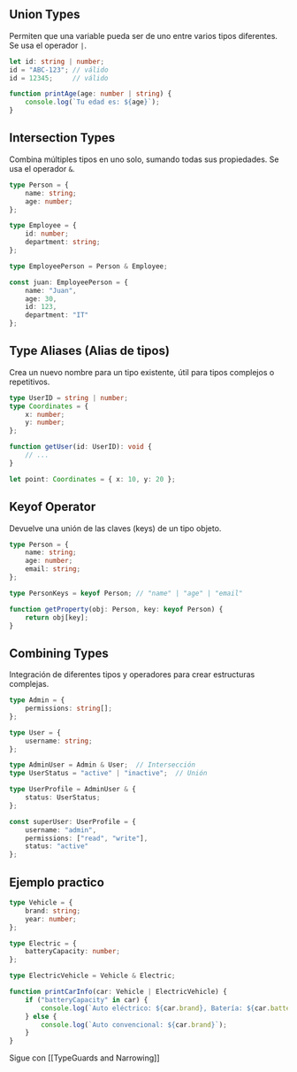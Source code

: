 
## Union Types
Permiten que una variable pueda ser de uno entre varios tipos diferentes. Se usa el operador `|`.

```ts
let id: string | number;
id = "ABC-123"; // válido
id = 12345;     // válido

function printAge(age: number | string) {
    console.log(`Tu edad es: ${age}`);
}
```

## Intersection Types
Combina múltiples tipos en uno solo, sumando todas sus propiedades. Se usa el operador `&`.

```ts
type Person = {
    name: string;
    age: number;
};

type Employee = {
    id: number;
    department: string;
};

type EmployeePerson = Person & Employee;

const juan: EmployeePerson = {
    name: "Juan",
    age: 30,
    id: 123,
    department: "IT"
};
```

## Type Aliases (Alias de tipos)
Crea un nuevo nombre para un tipo existente, útil para tipos complejos o repetitivos.

```ts
type UserID = string | number;
type Coordinates = {
    x: number;
    y: number;
};

function getUser(id: UserID): void {
    // ...
}

let point: Coordinates = { x: 10, y: 20 };
```

## Keyof Operator
Devuelve una unión de las claves (keys) de un tipo objeto.

```ts
type Person = {
    name: string;
    age: number;
    email: string;
};

type PersonKeys = keyof Person; // "name" | "age" | "email"

function getProperty(obj: Person, key: keyof Person) {
    return obj[key];
}
```

## Combining Types
Integración de diferentes tipos y operadores para crear estructuras complejas.

```ts
type Admin = {
    permissions: string[];
};

type User = {
    username: string;
};

type AdminUser = Admin & User;  // Intersección
type UserStatus = "active" | "inactive";  // Unión

type UserProfile = AdminUser & {
    status: UserStatus;
};

const superUser: UserProfile = {
    username: "admin",
    permissions: ["read", "write"],
    status: "active"
};
```

## Ejemplo practico

```ts
type Vehicle = {
    brand: string;
    year: number;
};

type Electric = {
    batteryCapacity: number;
};

type ElectricVehicle = Vehicle & Electric;

function printCarInfo(car: Vehicle | ElectricVehicle) {
    if ("batteryCapacity" in car) {
        console.log(`Auto eléctrico: ${car.brand}, Batería: ${car.batteryCapacity} kWh`);
    } else {
        console.log(`Auto convencional: ${car.brand}`);
    }
}
```

Sigue con [[TypeGuards and Narrowing]]
